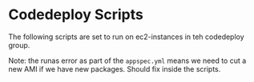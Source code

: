 # Codedeploy Scripts

The following scripts are set to run on ec2-instances in teh codedeploy group. 

Note: the runas error as part of the `appspec.yml` means we need to cut a new AMI if we have new packages. Should fix inside the scripts. 
